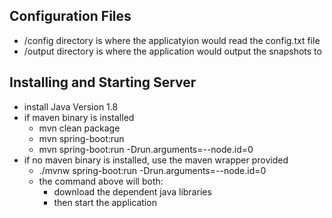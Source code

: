 ## Configuration Files
- /config directory is where the applicatyion would read the config.txt file
- /output directory is where the application would output the snapshots to

## Installing and Starting Server
- install Java Version 1.8
- if maven binary is installed
  - mvn clean package
  - mvn spring-boot:run
  - mvn spring-boot:run -Drun.arguments=--node.id=0
- if no maven binary is installed, use the maven wrapper provided
  - ./mvnw spring-boot:run -Drun.arguments=--node.id=0
  - the command above will both:
    - download the dependent java libraries
    - then start the application
